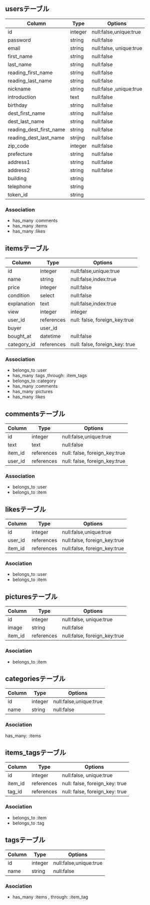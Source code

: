 
## usersテーブル

|Column|Type|Options|
|------|----|-------|
|id|integer|null:false,unique:true|  
|password|string|null:false|
|email|string|null:false, unique:true|
|first_name|string|null:false|
|last_name|string|null:false|
|reading_first_name|string|null:false|
|reading_last_name|string|null:false|
|nickname|string|null:false ,unique:true|
|introduction|text|null:false|
|birthday|string|null:false|
|dest_first_name|string|null:false|
|dest_last_name|string|null:false|
|reading_dest_first_name|string|null:false|
|reading_dest_last_name|strijng|null:false|
|zip_code|integer|null:false|
|prefecture|string|null:false|
|address1|string|null:false|
|address2|string|null:false|
|building|string|
|telephone|string|
|token_id|string|

### Association
- has_many :comments
- has_many :items
- has_many :likes

## itemsテーブル
|Column|Type|Options|
|------|----|-------|
|id|integer|null:false,unique:true|
|name|string|null:false,index:true| 
|price|integer|null:false|
|condition|select|null:false| 
|explanation|text|null:false,index:true| 
|view|integer|integer|null:false|
|user_id|references |null: false, foreign_key:true|
|buyer|user_id|
|bought_at|datetime|null:false|  
|category_id|references|null: false, foreign_key: true|

### Association
- belongs_to :user
- has_many :tags ,through: :item_tags
- belongs_to :category
- has_many :comments
- has_many :pictures
- has_many :likes

## commentsテーブル
|Column|Type|Options|
|------|----|-------|
|id|integer|null:false,unique:true|
|text|text|null:false|
|item_id|references |null: false, foreign_key:true|
|user_id|references |null: false, foreign_key:true|

### Association
- belongs_to :user
- belongs_to :item

## likesテーブル
|Column|Type|Options|
|------|----|-------|
|id|integer    |null:false,unique:true|
|user_id|references|null:false, foreign_key:true|
|item_id|references|null:false, foreign_key:true|

### Asociation
- belongs_to :user
- belongs_to :item


## picturesテーブル
|Column|Type|Options|
|------|----|-------|
|id|integer|null:false, unique:true|   
|image|string|null:false|
|item_id|references|null:false, foreign_key:true|

### Asociation
- belongs_to :item

## categoriesテーブル
|Column|Type|Options|
|------|----|-------|
|id|integer|null:false,unique:true|       
|name|string|null:false|


### Asociation
has_many: :items

## items_tagsテーブル
|Column|Type|Options|
|------|----|-------|
|id|integer|null:false, unique:true|
|item_id|references |null: false, foreign_key: true|
|tag_id|references |null: false, foreign_key: true|

### Asociation
- belongs_to :item
- belongs_to :tag

## tagsテーブル
|Column|Type|Options|
|------|----|-------|
|id|integer  |null:false,unique:true|
|name|string   |null:false|

### Asociation
- has_many :items , through: :item_tag


